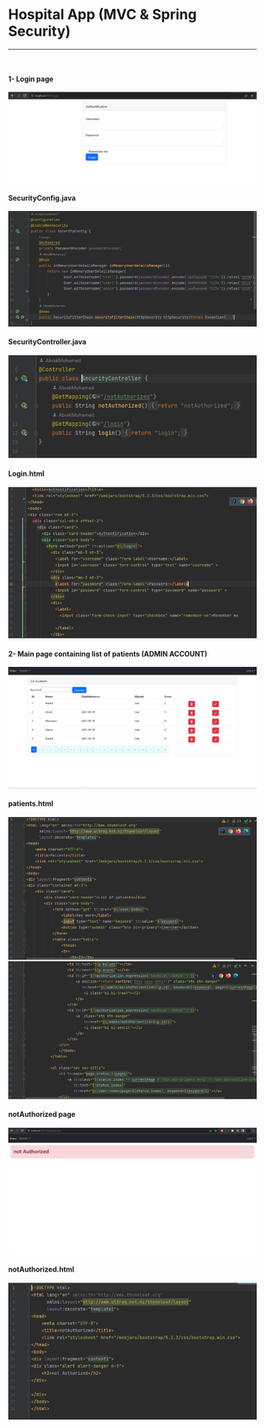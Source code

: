 <h1>
Hospital App (MVC & Spring Security)</h1>
<hr>
<br>
<h4>1- Login page</h4>
<img src="captures/Capture1.PNG">
<br>
<h4>SecurityConfig.java</h4>
<img src="captures/Capture2.PNG">
<br>
<h4>SecurityController.java</h4>
<img src="captures/Capture3.PNG">
<br>
<h4>Login.html</h4>
<img src="captures/Capture4.PNG">
<br>
<h4>2- Main page containing list of patients (ADMIN ACCOUNT)</h4>
<img src="captures/Capture5.PNG">
<br>
<h4>patients.html</h4>
<img src="captures/Capture6.PNG">
<br>
<img src="captures/Capture7.PNG">
<br>
<h4>notAuthorized page</h4>
<img src="captures/Capture8.PNG">
<br>
<h4>notAuthorized.html</h4>
<img src="captures/Capture9.PNG">